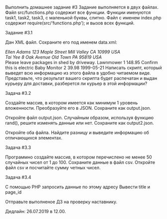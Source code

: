 Выполнить домашнее задание #3
Задание выполняется в двух файлах. Файл src/functions.php содержит все функции. Функции именуются task1, task2, task3, с маленькой буквы, слитно. Файл с именем index.php содержит require(src/‘functions.php’); и вызов всех функций.

Задание #3.1

Дан XML файл. Сохраните его под именем data.xml:
<?xml version="1.0"?>
<PurchaseOrder PurchaseOrderNumber="99503" OrderDate="1999-10-20">
  <Address Type="Shipping">
    <Name>Ellen Adams</Name>
    <Street>123 Maple Street</Street>
    <City>Mill Valley</City>
    <State>CA</State>
    <Zip>10999</Zip>
    <Country>USA</Country>
  </Address>
  <Address Type="Billing">
    <Name>Tai Yee</Name>
    <Street>8 Oak Avenue</Street>
    <City>Old Town</City>
    <State>PA</State>
    <Zip>95819</Zip>
    <Country>USA</Country>
  </Address>
  <DeliveryNotes>Please leave packages in shed by driveway.</DeliveryNotes>
  <Items>
    <Item PartNumber="872-AA">
      <ProductName>Lawnmower</ProductName>
      <Quantity>1</Quantity>
      <USPrice>148.95</USPrice>
      <Comment>Confirm this is electric</Comment>
    </Item>
    <Item PartNumber="926-AA">
      <ProductName>Baby Monitor</ProductName>
      <Quantity>2</Quantity>
      <USPrice>39.98</USPrice>
      <ShipDate>1999-05-21</ShipDate>
    </Item>
  </Items>
</PurchaseOrder>
Написать скрипт, который выведет всю информацию из этого файла в удобно читаемом виде. Представьте, что результат вашего скрипта будет распечатан и выдан курьеру для доставки, разберется ли курьер в этой информации?

Задача #3.2

Создайте массив, в котором имеется как минимум 1 уровень вложенности. Преобразуйте его в JSON. Сохраните как output.json.

Откройте файл output.json. Случайным образом, используя функцию rand(), решите изменять данные или нет. Сохраните как output2.json.

Откройте оба файла. Найдите разницу и выведите информацию об отличающихся элементах.

Задача #3.3

Программно создайте массив, в котором перечислено не менее 50 случайных чисел от 1 до 100. Сохраните данные в файл csv. Откройте файл csv и посчитайте сумму четных чисел.

Задача #3.4

С помощью PHP запросить данные по этому адресу Вывести title и page_id

Отправьте выполненое ДЗ на проверку наставнику.

Дедлайн: 26.07.2019 в 12.00.

#
